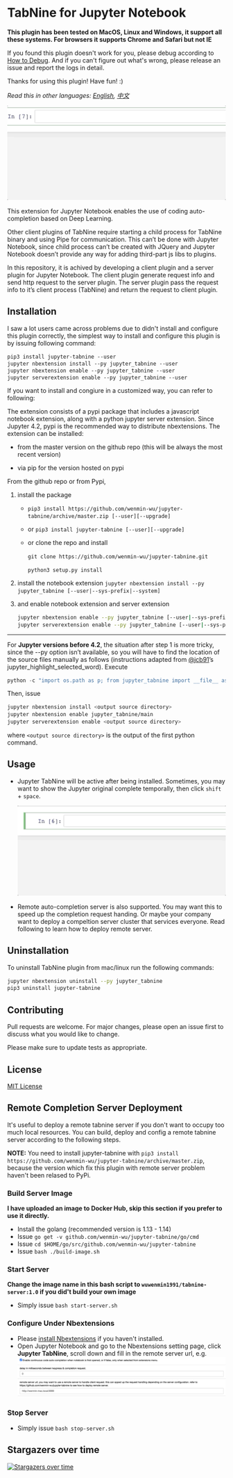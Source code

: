 # TabNine for Jupyter Notebook

**This plugin has been tested on MacOS, Linux and Windows, it support all these systems. For browsers it supports Chrome and Safari but not IE**

If you found this plugin doesn't work for you, please debug according to [How to Debug](DEBUG.md). And if you can't figure out what's wrong, please release an issue and report the logs in detail.

Thanks for using this plugin! Have fun! :)

*Read this in other languages: [English](README.md), [中文](README.ch.md)*

![jupyter-tabnine](images/demo.gif)

This extension for Jupyter Notebook enables the use of coding auto-completion based on Deep Learning.

Other client plugins of TabNine require starting a child process for TabNine binary and using Pipe for communication. This can’t be done with Jupyter Notebook, since child process can’t be created with JQuery and Jupyter Notebook doesn’t provide any way for adding third-part js libs to plugins.

In this repository, it is achived by developing a client plugin and a server plugin for Jupyter Notebook. The client plugin generate request info and send http request to the server plugin. The server plugin pass the request info to it’s client process (TabNine) and return the request to client plugin.

## Installation

I saw a lot users came across problems due to didn't install and configure this plugin correctly, the simplest way to install and configure this plugin is by issuing following command:

```
pip3 install jupyter-tabnine --user
jupyter nbextension install --py jupyter_tabnine --user
jupyter nbextension enable --py jupyter_tabnine --user
jupyter serverextension enable --py jupyter_tabnine --user
```

If you want to install and congiure in a customized way, you can refer to following:

The extension consists of a pypi package that includes a javascript
notebook extension, along with a python jupyter server extension. Since Jupyter 4.2, pypi is the recommended way to distribute nbextensions. The extension can be installed:

* from the master version on the github repo (this will be always the most recent version)

* via pip for the version hosted on pypi

From the github repo or from Pypi,
1. install the package
    * `pip3 install https://github.com/wenmin-wu/jupyter-tabnine/archive/master.zip [--user][--upgrade]`
    * or `pip3 install jupyter-tabnine [--user][--upgrade]`
    * or clone the repo and install
    
        `git clone https://github.com/wenmin-wu/jupyter-tabnine.git`
        
        `python3 setup.py install`
2. install the notebook extension
    `jupyter nbextension install --py jupyter_tabnine [--user|--sys-prefix|--system]`

3. and enable notebook extension and server extension
    ```Bash
    jupyter nbextension enable --py jupyter_tabnine [--user|--sys-prefix|--system]
    jupyter serverextension enable --py jupyter_tabnine [--user|--sys-prefix|--system]
    ```
---
For **Jupyter versions before 4.2**, the situation after step 1 is more tricky, since the --py option isn’t available, so you will have to find the location of the source files manually as follows (instructions adapted from [@jcb91](https://github.com/jcb91)’s jupyter_highlight_selected_word). Execute

```Python
python -c "import os.path as p; from jupyter_tabnine import __file__ as f, _jupyter_nbextension_paths as n; print(p.normpath(p.join(p.dirname(f), n()[0]['src'])))"
```
Then, issue
```Bash
jupyter nbextension install <output source directory>
jupyter nbextension enable jupyter_tabnine/main
jupyter serverextension enable <output source directory>
```
where `<output source directory>` is the output of the first python command.

## Usage

* Jupyter TabNine will be active after being installed. Sometimes, you may want to show the Jupyter original complete temporally, then click `shift` + `space`.

   ![show original complete demo](images/show-original-complete.gif)
* Remote auto-completion server is also supported. You may want this to speed up the completion request handing. Or maybe your company want to deploy a compeltion server cluster that services everyone. Read following to learn how to deploy remote server.

## Uninstallation
To uninstall TabNine plugin from mac/linux run the following commands:
```Bash
jupyter nbextension uninstall --py jupyter_tabnine
pip3 uninstall jupyter-tabnine
```

## Contributing

Pull requests are welcome. For major changes, please open an issue first to discuss what you would like to change.

Please make sure to update tests as appropriate.

## License

[MIT License](LICENSE)

## Remote Completion Server Deployment
It's useful to deploy a remote tabnine server if you don't want to occupy too much local resources. You can build, deploy and config a remote tabnine server according to the following steps.

**NOTE:** You need to install jupyter-tabnine with `pip3 install https://github.com/wenmin-wu/jupyter-tabnine/archive/master.zip`, because the version which fix this plugin with remote server problem haven't been relased to PyPi.
### Build Server Image
**I have uploaded an image to Docker Hub, skip this section if you prefer to use it directly.**
* Install the golang (recommended version is 1.13 - 1.14)
* Issue `go get -v github.com/wenmin-wu/jupyter-tabnine/go/cmd`
* Issue `cd $HOME/go/src/github.com/wenmin-wu/jupyter-tabnine`
* Issue `bash ./build-image.sh`
### Start Server
**Change the image name in this bash script to `wuwenmin1991/tabnine-server:1.0` if you did't build your own image**
* Simply issue `bash start-server.sh`

### Configure Under Nbextensions
* Please [install Nbextensions](https://jupyter-contrib-nbextensions.readthedocs.io/en/latest/install.html) if you haven't installed.
* Open Jupyter Notebook and go to the Nbextensions setting page, click **Jupyter TabNine**, scroll down and fill in the remote server url, e.g.
![remote-server-url-config](images/remote-server-url-config.jpg)
### Stop Server
* Simply issue `bash stop-server.sh`

## Stargazers over time

[![Stargazers over time](https://starchart.cc/wenmin-wu/jupyter-tabnine.svg)](https://starchart.cc/wenmin-wu/jupyter-tabnine)
